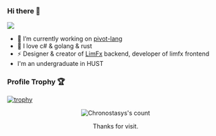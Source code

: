 ### Hi there 👋

<a href="https://github.com/Chronostasys">
  <img src="https://github-readme-stats.vercel.app/api?username=Chronostasys&show_icons=true&theme=dracula" />
</a> 


<!-- ![Top Langs](https://github-readme-stats.vercel.app/api/top-langs/?username=Chronostasys) -->


- 🔭 I’m currently working on [pivot-lang](https://github.com/Pivot-Studio/pivot-lang)
- 🎉 I love c# & golang & rust
- ⚡ Designer & creator of [LimFx](https://www.limfx.pro) backend, developer of limfx frontend
- I'm an undergraduate in HUST

### Profile Trophy 🏆

[![trophy](https://github-profile-trophy.vercel.app/?username=Chronostasys&theme=chalk&no-frame=true&column=3)](https://github.com/ryo-ma/github-profile-trophy)



<div align="center">
  <img src="https://count.getloli.com/get/@Chronostasys" alt="Chronostasys's count"/>
  <p>Thanks for visit.</p>
</div>

